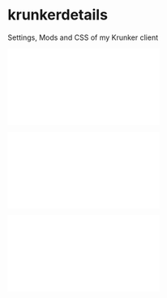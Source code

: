 # krunkerdetails
Settings, Mods and CSS of my Krunker client

![Mods](mods.md)

![CSS](main_custom.css)

![Settings](settings.txt)

